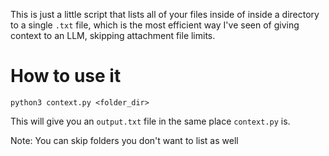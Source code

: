 This is just a little script that lists all of your files inside of inside a directory to a single ```.txt``` file, which is the most efficient way I've seen of giving context to an LLM, skipping attachment file limits.

# How to use it
```
python3 context.py <folder_dir>
```

This will give you an ```output.txt``` file in the same place ```context.py``` is.

Note: You can skip folders you don't want to list as well
